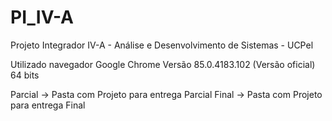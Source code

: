 # PI_IV-A
Projeto Integrador IV-A - Análise e Desenvolvimento de Sistemas - UCPel

Utilizado navegador Google Chrome Versão 85.0.4183.102 (Versão oficial) 64 bits

Parcial -> Pasta com Projeto para entrega Parcial
Final   -> Pasta com Projeto para entrega Final
